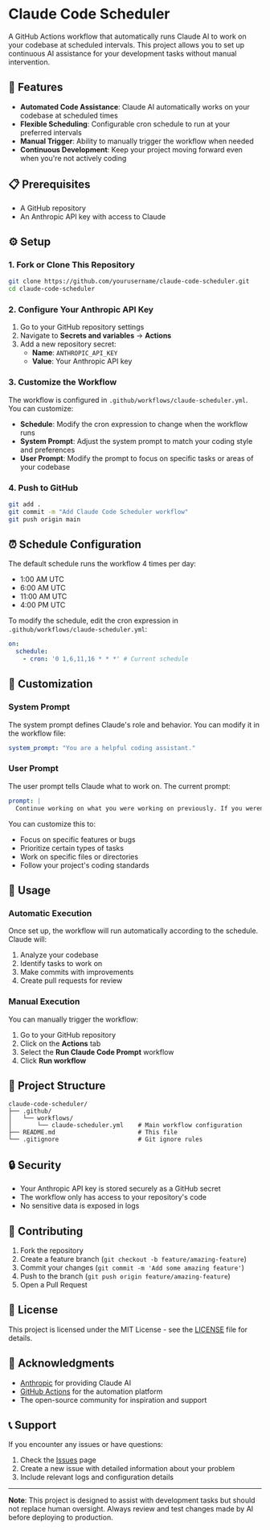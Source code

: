 # Claude Code Scheduler

A GitHub Actions workflow that automatically runs Claude AI to work on your codebase at scheduled intervals. This project allows you to set up continuous AI assistance for your development tasks without manual intervention.

## 🚀 Features

- **Automated Code Assistance**: Claude AI automatically works on your codebase at scheduled times
- **Flexible Scheduling**: Configurable cron schedule to run at your preferred intervals
- **Manual Trigger**: Ability to manually trigger the workflow when needed
- **Continuous Development**: Keep your project moving forward even when you're not actively coding

## 📋 Prerequisites

- A GitHub repository
- An Anthropic API key with access to Claude

## ⚙️ Setup

### 1. Fork or Clone This Repository

```bash
git clone https://github.com/yourusername/claude-code-scheduler.git
cd claude-code-scheduler
```

### 2. Configure Your Anthropic API Key

1. Go to your GitHub repository settings
2. Navigate to **Secrets and variables** → **Actions**
3. Add a new repository secret:
   - **Name**: `ANTHROPIC_API_KEY`
   - **Value**: Your Anthropic API key

### 3. Customize the Workflow

The workflow is configured in `.github/workflows/claude-scheduler.yml`. You can customize:

- **Schedule**: Modify the cron expression to change when the workflow runs
- **System Prompt**: Adjust the system prompt to match your coding style and preferences
- **User Prompt**: Modify the prompt to focus on specific tasks or areas of your codebase

### 4. Push to GitHub

```bash
git add .
git commit -m "Add Claude Code Scheduler workflow"
git push origin main
```

## ⏰ Schedule Configuration

The default schedule runs the workflow 4 times per day:
- 1:00 AM UTC
- 6:00 AM UTC  
- 11:00 AM UTC
- 4:00 PM UTC

To modify the schedule, edit the cron expression in `.github/workflows/claude-scheduler.yml`:

```yaml
on:
  schedule:
    - cron: '0 1,6,11,16 * * *' # Current schedule
```

## 🔧 Customization

### System Prompt

The system prompt defines Claude's role and behavior. You can modify it in the workflow file:

```yaml
system_prompt: "You are a helpful coding assistant."
```

### User Prompt

The user prompt tells Claude what to work on. The current prompt:

```yaml
prompt: |
  Continue working on what you were working on previously. If you weren't working on something previously, then come up with a list of tasks to work on based on what is left in the codebase.
```

You can customize this to:
- Focus on specific features or bugs
- Prioritize certain types of tasks
- Work on specific files or directories
- Follow your project's coding standards

## 🚀 Usage

### Automatic Execution

Once set up, the workflow will run automatically according to the schedule. Claude will:
1. Analyze your codebase
2. Identify tasks to work on
3. Make commits with improvements
4. Create pull requests for review

### Manual Execution

You can manually trigger the workflow:
1. Go to your GitHub repository
2. Click on the **Actions** tab
3. Select the **Run Claude Code Prompt** workflow
4. Click **Run workflow**

## 📁 Project Structure

```
claude-code-scheduler/
├── .github/
│   └── workflows/
│       └── claude-scheduler.yml    # Main workflow configuration
├── README.md                       # This file
└── .gitignore                      # Git ignore rules
```

## 🔒 Security

- Your Anthropic API key is stored securely as a GitHub secret
- The workflow only has access to your repository's code
- No sensitive data is exposed in logs

## 🤝 Contributing

1. Fork the repository
2. Create a feature branch (`git checkout -b feature/amazing-feature`)
3. Commit your changes (`git commit -m 'Add some amazing feature'`)
4. Push to the branch (`git push origin feature/amazing-feature`)
5. Open a Pull Request

## 📝 License

This project is licensed under the MIT License - see the [LICENSE](LICENSE) file for details.

## 🙏 Acknowledgments

- [Anthropic](https://www.anthropic.com/) for providing Claude AI
- [GitHub Actions](https://github.com/features/actions) for the automation platform
- The open-source community for inspiration and support

## 📞 Support

If you encounter any issues or have questions:

1. Check the [Issues](https://github.com/yourusername/claude-code-scheduler/issues) page
2. Create a new issue with detailed information about your problem
3. Include relevant logs and configuration details

---

**Note**: This project is designed to assist with development tasks but should not replace human oversight. Always review and test changes made by AI before deploying to production. 